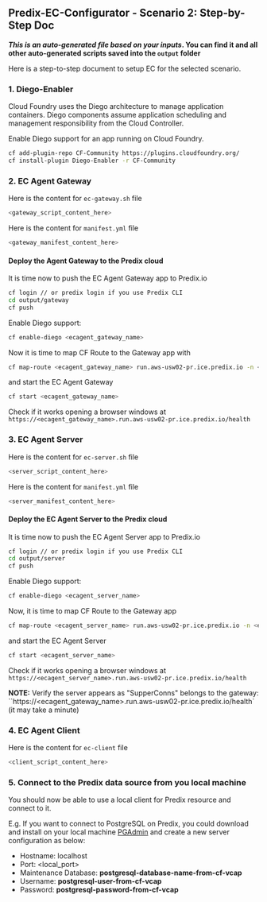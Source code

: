 ## Predix-EC-Configurator - Scenario 2: Step-by-Step Doc

**_This is an auto-generated file based on your inputs_. You can find it and all other auto-generated scripts saved into the `output` folder**

Here is a step-to-step document to setup EC for the selected scenario.

### 1. Diego-Enabler

Cloud Foundry uses the Diego architecture to manage application containers. Diego components assume application scheduling and management responsibility from the Cloud Controller.

Enable Diego support for an app running on Cloud Foundry.

```sh
cf add-plugin-repo CF-Community https://plugins.cloudfoundry.org/
cf install-plugin Diego-Enabler -r CF-Community
```

### 2. EC Agent Gateway

Here is the content for `ec-gateway.sh` file

```sh
<gateway_script_content_here>
```

Here is the content for `manifest.yml` file

```sh
<gateway_manifest_content_here>
```

#### Deploy the Agent Gateway to the Predix cloud

It is time now to push the EC Agent Gateway app to Predix.io

```sh
cf login // or predix login if you use Predix CLI
cd output/gateway
cf push
```

Enable Diego support:

```sh
cf enable-diego <ecagent_gateway_name>
```

Now it is time to map CF Route to the Gateway app with

```sh
cf map-route <ecagent_gateway_name> run.aws-usw02-pr.ice.predix.io -n <ecagent_gateway_name>
```

and start the EC Agent Gateway

```sh
cf start <ecagent_gateway_name>
```

Check if it works opening a browser windows at `https://<ecagent_gateway_name>.run.aws-usw02-pr.ice.predix.io/health`

### 3. EC Agent Server

Here is the content for `ec-server.sh` file

```sh
<server_script_content_here>
```

Here is the content for `manifest.yml` file

```sh
<server_manifest_content_here>
```

#### Deploy the EC Agent Server to the Predix cloud

It is time now to push the EC Agent Server app to Predix.io

```sh
cf login // or predix login if you use Predix CLI
cd output/server
cf push
```

Enable Diego support:

```sh
cf enable-diego <ecagent_server_name>
```

Now, it is time to map CF Route to the Gateway app

```sh
cf map-route <ecagent_server_name> run.aws-usw02-pr.ice.predix.io -n <ecagent_server_name>
```

and start the EC Agent Server

```sh
cf start <ecagent_server_name>
```

Check if it works opening a browser windows at `https://<ecagent_server_name>.run.aws-usw02-pr.ice.predix.io/health`

**NOTE:** Verify the server appears as "SupperConns" belongs to the gateway: ``https://<ecagent_gateway_name>.run.aws-usw02-pr.ice.predix.io/health` (it may take a minute)

### 4. EC Agent Client

Here is the content for `ec-client` file

```sh
<client_script_content_here>
```

### 5. Connect to the Predix data source from you local machine

You should now be able to use a local client for Predix resource and connect to it.

E.g. If you want to connect to PostgreSQL on Predix, you could download and install on your local machine [PGAdmin](https://www.pgadmin.org/) and create a new server configuration as below:
 
- Hostname: localhost
- Port: <local_port>
- Maintenance Database: **postgresql-database-name-from-cf-vcap**
- Username: **postgresql-user-from-cf-vcap**
- Password: **postgresql-password-from-cf-vcap**

